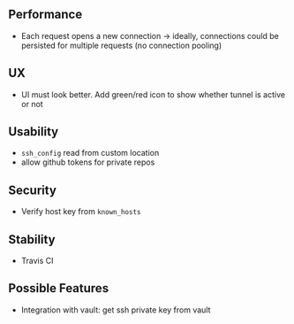 ## Performance
- Each request opens a new connection -> ideally, connections could be persisted for multiple requests (no connection pooling)

## UX
- UI must look better. Add green/red icon to show whether tunnel is active or not

## Usability
- `ssh_config` read from custom location
- allow github tokens for private repos

## Security
- Verify host key from `known_hosts`

## Stability
- Travis CI

## Possible Features
- Integration with vault: get ssh private key from vault